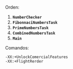 Orden:

1. **`NumberChecker`**
2. **`FibonnaciNumbersTask`**
3. **`PrimeNumbersTask`**
4. **`CombinedNumbersTask`**
5. **`Main`**

Comandos:

```shell
-XX:+UnlockComercialFeatures
-XX:+FlightRerder
```
